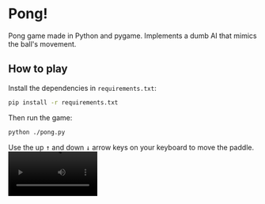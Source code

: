 # Pong!

Pong game made in Python and pygame. Implements a dumb AI that mimics the ball's movement.

## How to play

Install the dependencies in `requirements.txt`:

```bash
pip install -r requirements.txt
```

Then run the game:

```bash
python ./pong.py
```

Use the up <kbd>&#8593;</kbd> and down <kbd>&#8595;</kbd> arrow keys on your keyboard to move the paddle.
<video src='https://github.com/user-attachments/assets/9e1694ec-4060-43ea-8edd-f3dc0452f612' width=180/>
